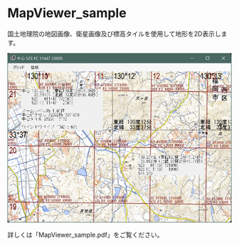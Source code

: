 # MapViewer_sample

国土地理院の地図画像、衛星画像及び標高タイルを使用して地形を2D表示します。

![image](image.jpg)

詳しくは「MapViewer_sample.pdf」をご覧ください。
